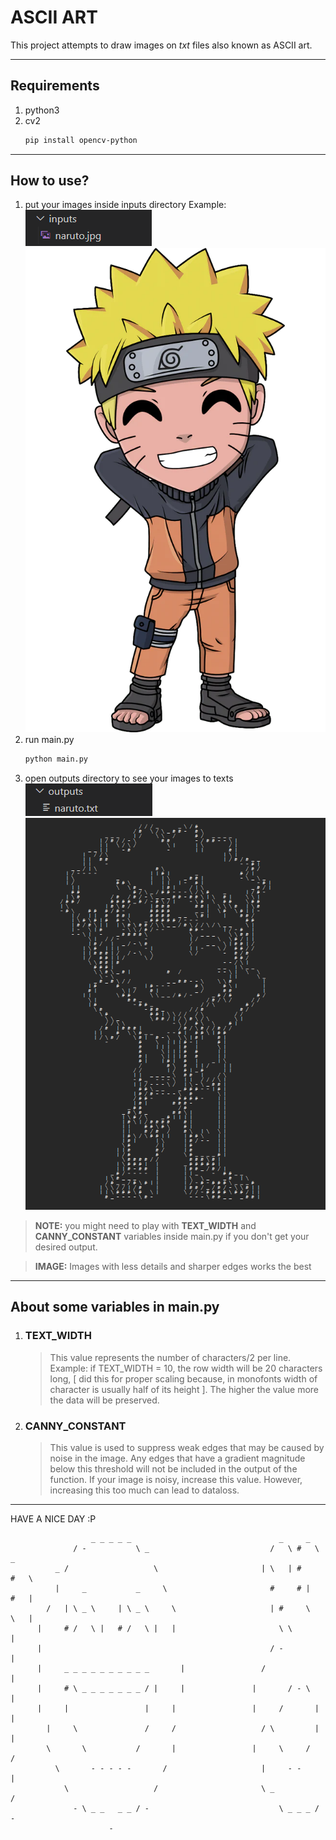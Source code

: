 # ASCII ART
This project attempts to draw images on *txt* files also known as ASCII art.

---

## Requirements
1. python3
2. cv2
   ```bash
   pip install opencv-python
   ```
---
## How to use?
1. put your images inside inputs directory
   Example:
   ![inputs](./readme_img/input_example.png)
   ![input_img](./readme_img/naruto.jpg)
2. run main.py
   ```bash
   python main.py
   ```
3. open outputs directory to see your images to texts
   ![outputs](./readme_img/output_example.png)
   ![output_img](./readme_img/output_naruto.png)


>**NOTE:** you might need to play with **TEXT_WIDTH** and **CANNY_CONSTANT** variables inside main.py if you don't get your desired output.

>**IMAGE:** Images with less details and sharper edges works the best

---
## About some variables in main.py
1. ### TEXT_WIDTH 
   > This value represents the number of characters/2 per line. Example: if TEXT_WIDTH = 10, the row width will be 20 characters long, [ did this for proper scaling because, in monofonts width of character is usually half of its height ].
   The higher the value more the data will be preserved.

2. ### CANNY_CONSTANT
   > This value is used to suppress weak edges that may be caused by noise in the image. Any edges that have a gradient magnitude below this threshold will not be included in the output of the function.
   If your image is noisy, increase this value. However, increasing this too much can lead to dataloss.

---
HAVE A NICE DAY :P
```
                  _ _ _ _ _                                 _     _            
              / -           \ _                           /   \ #   \   _      
          _ /                   \                       | \   | #     #   \    
          |     _           _     \                       #     # |   #   |    
        /   | \ _ \     | \ _ \     \                     | #     \   \   |    
      |     # /   \ |   # /   \ |   |                       \ \           |    
      |                                                   / -             |    
      |     _ _ _ _ _ _ _ _ _ _       |                 /                 |    
      |     # \ _ _ _ _ _ _ _ / |     |               |       / - \       |    
      |     |                 |     |                 |     /       |     |    
        |     \               /     /                   / \         |     |    
        \       \           /       |                 |     \     /       /    
          \       - - - - -       /                     |     - -         |    
            \                   /                       \ _             /      
              - \ _ _   _ _ / -                             \ _ _ _ / -        
                      -
```
